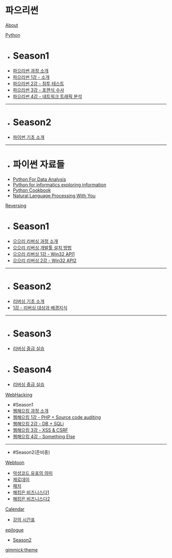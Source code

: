 ﻿<!--
  -- Name of your wiki
  -- Do NOT remove the leading `#` character.
  -->

# 파으리썬


<!--
  -- Default theme
  -- (Read: http://dynalon.github.io/mdwiki/#!customizing.md#Theme_chooser)
  -->



<!--
  -- Navigation
  -- (Read: http://dynalon.github.io/mdwiki/#!quickstart.md#Adding_a_navigation)
  -->

[About](pages/about.md)

[Python]()
  
  * # Season1
  * [파으리썬 과정 소개](python/season1/00.md)
  * [파으리썬 1강 - 소개](python/season1/01.md)
  * [파으리썬 2강 - 침투 테스트](python/season1/02.md)
  * [파으리썬 3강 - 포렌식 수사](python/season1/03.md)
  * [파으리썬 4강 - 네트워크 트래픽 분석](python/season1/04.md)
  - - - -
  * # Season2
  * [파이썬 기초 소개](python/season2/00.md)
  - - - -
  * # 파이썬 자료들
  * [Python For Data Analysis](python/books/python_for_data_analysis.md)
  * [Python for informatics exploring information](python/books/python_for_informattics_exploring_information.md)
  * [Python Cookbook](python/books/python_cookbook.md)
  * [Natural Language Processing With You](python/books/natural_language_processing_with_you.md)
  

[Reversing]()

  * # Season1
  * [으으리 리버싱 과정 소개](reversing/season1/000.md)
  * [으으리 리버싱 개발툴 설치 방법](reversing/season1/001.md)
  * [으으리 리버싱 1강 - Win32 API1](reversing/season1/01.md)
  * [으으리 리버싱 2강 - Win32 API2](reversing/season1/02.md)
  - - - -
  * # Season2
  * [리버싱 기초 소개](reversing/season2/00.md)
  * [1강 - 리버싱 대상과 배경지식](reversing/season2/01.md)
  - - - -
  * # Season3
  * [리버싱 중급 실습](reversing/season3/00.md)
  * # Season4
  * [리버싱 중급 실습](reversing/season4/00.md)
  
[WebHacking]()

  * #Season1
  * [웹해으킹 과정 소개](webhacking/season1/00.md)
  * [웹해으킹 1강 - PHP + Source code auditing](webhacking/season1/01.md)
  * [웹해으킹 2강 - DB + SQLi](webhacking/season1/02.md)
  * [웹해으킹 3강 - XSS & CSRF](webhacking/season1/03.md)
  * [웹해으킹 4강 - Something Else](webhacking/season1/04.md)
  - - - -
  * #Season2(준비중)

[Webtoon]()

  * [악성코드 유포의 의미](webtoon/malware_distribute.md)
  * [제로데이](webtoon/zeroday.md)
  * [패치](webtoon/patch.md)
  * [해킹은 비즈니스다1](webtoon/hacking_is_business1.md)
  * [해킹은 비즈니스다2](webtoon/hacking_is_business2.md)

[Calendar]()

  * [강의 시간표](pages/calendar.md)

[epilogue]()

  * [Season2](epilogue/season_02.md)

<!-- A more complex navigation example: ----------------------------------------

[Menu Item 1]()

  * # SubMenu Heading 1
  * [SubMenu Item 1](pages/subitem1.md)
  * [SubMenu Item 2](pages/subitem2.md)
  - - - -
  * # SubMenu Heading 2
  * [SubMenu Item 3](pages/subitem3.md)
  - - - -
  * # SubMenu Heading 3
  * [SubMenu Item 3](pages/subitem3.md)

[Menu Item 2](pages/item2.md)

[Menu Item 3](pages/item3.md)

---------------------------------------------------------------------------- -->

<!--
  -- Change the Language
  -- Could be useful when there's more than one language wiki.
  -->

<!--
[Change the Language]()

  * [English (United States)](/en_US/)
  * [English (United Kingdom)](/en_GB/)
  * [Italian](/it/)
-->

<!--
  -- Let the user choose a theme
  -- (Read: http://dynalon.github.io/mdwiki/#!quickstart.md#Adding_a_navigation)
  -->

<!--
[gimmick:themechooser](Choose theme)
-->


[gimmick:theme](cosmo)
